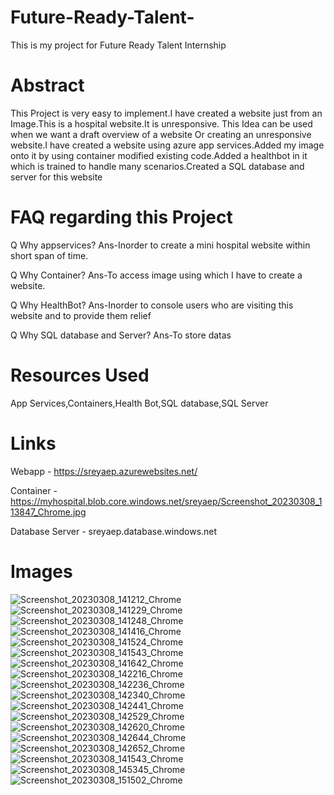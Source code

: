 # Future-Ready-Talent-
This is my project for Future Ready Talent Internship 

# Abstract 
This Project is very easy to implement.I have created a website just from an Image.This is a hospital website.It is unresponsive. This Idea can be used when we want a draft overview of a website Or creating an unresponsive website.I have created a website using azure app services.Added my image onto it by using container modified existing code.Added a healthbot in it which is trained to handle many scenarios.Created a SQL database and server for this website

# FAQ regarding this Project
Q Why appservices?
Ans-Inorder to create a mini hospital website within short span of time.


Q Why Container?
Ans-To access image using which I have to create a website.


Q Why HealthBot?
Ans-Inorder to console users who are visiting this website and to provide them relief


Q Why SQL database and Server?
Ans-To store datas

# Resources Used
App Services,Containers,Health Bot,SQL database,SQL Server
# Links
Webapp - https://sreyaep.azurewebsites.net/

Container - https://myhospital.blob.core.windows.net/sreyaep/Screenshot_20230308_113847_Chrome.jpg

Database Server - sreyaep.database.windows.net

# Images
![Screenshot_20230308_141212_Chrome](https://user-images.githubusercontent.com/117088162/223669813-e38a6230-512c-4efe-b004-25df00e890dd.jpg)
![Screenshot_20230308_141229_Chrome](https://user-images.githubusercontent.com/117088162/223669823-c4a4ed91-93f4-4eb3-bc47-e5d85b495733.jpg)
![Screenshot_20230308_141248_Chrome](https://user-images.githubusercontent.com/117088162/223669829-b164350e-93c2-4b4f-b177-9dbfc30aa80c.jpg)
![Screenshot_20230308_141416_Chrome](https://user-images.githubusercontent.com/117088162/223669838-81dba2bb-d44d-428c-a2f6-a325c561daf9.jpg)
![Screenshot_20230308_141524_Chrome](https://user-images.githubusercontent.com/117088162/223669844-a86f0cc7-a666-4d4c-8cc2-6dfca739526b.jpg)
![Screenshot_20230308_141543_Chrome](https://user-images.githubusercontent.com/117088162/223669852-a452749f-3a5a-4987-b6b4-628cce19ad06.jpg)
![Screenshot_20230308_141642_Chrome](https://user-images.githubusercontent.com/117088162/223669861-179f1406-3ce1-4250-976f-30025255e810.jpg)
![Screenshot_20230308_142216_Chrome](https://user-images.githubusercontent.com/117088162/223669869-1d377800-77a3-4085-853c-c715c615ddec.jpg)
![Screenshot_20230308_142236_Chrome](https://user-images.githubusercontent.com/117088162/223669877-1e5ce660-1ca8-4c10-83aa-77a95935eb5c.jpg)
![Screenshot_20230308_142340_Chrome](https://user-images.githubusercontent.com/117088162/223669884-986efb4f-4d70-42ab-8663-4baa3225b379.jpg)
![Screenshot_20230308_142441_Chrome](https://user-images.githubusercontent.com/117088162/223669897-b798c37e-aa45-461f-8f97-e7a966ab96c8.jpg)
![Screenshot_20230308_142529_Chrome](https://user-images.githubusercontent.com/117088162/223669900-21fa84e6-7762-4954-8bc9-609dff7013e4.jpg)
![Screenshot_20230308_142620_Chrome](https://user-images.githubusercontent.com/117088162/223669906-576544ba-e841-42ba-a935-89edd8c54702.jpg)
![Screenshot_20230308_142644_Chrome](https://user-images.githubusercontent.com/117088162/223669909-bfd4fa58-eefb-4a85-b42e-2bc3071a9f64.jpg)
![Screenshot_20230308_142652_Chrome](https://user-images.githubusercontent.com/117088162/223669916-ed8e6ac8-2704-4b7c-abe0-7874a668639e.jpg)
![Screenshot_20230308_141543_Chrome](https://user-images.githubusercontent.com/117088162/223674235-587a0510-7fe8-4278-ad03-05d21daf2add.jpg)
![Screenshot_20230308_145345_Chrome](https://user-images.githubusercontent.com/117088162/223674251-2bed5213-8f22-413d-a2e8-25db2efc3508.jpg)
![Screenshot_20230308_151502_Chrome](https://user-images.githubusercontent.com/117088162/223679080-22eeafc0-da43-4565-96af-7ec1ee3a721c.jpg)
